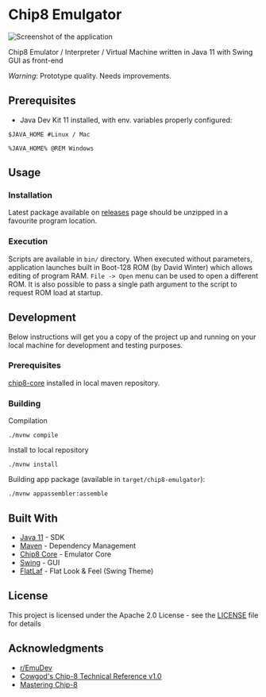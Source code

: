 # Chip8 Emulgator


![Screenshot of the application](https://repository-images.githubusercontent.com/239994384/6ad99700-9601-11ea-81f2-ce7200aed5e0)

Chip8 Emulator / Interpreter / Virtual Machine written in Java 11 with Swing GUI as front-end

*Warning*: Prototype quality. Needs improvements.

## Prerequisites

* Java Dev Kit 11 installed, with env. variables properly configured:

```
$JAVA_HOME #Linux / Mac

%JAVA_HOME% @REM Windows
```

## Usage

### Installation

Latest package available on [releases](https://github.com/metteo/chip8-swing/releases) page should be unzipped in a favourite program location.

### Execution

Scripts are available in `bin/` directory. When executed without parameters, application launches built in Boot-128 ROM (by David Winter) which allows editing of program RAM. `File -> Open` menu can be used to open a different ROM. It is also possible to pass a single path argument to the script to request ROM load at startup.

## Development

Below instructions will get you a copy of the project up and running on your local machine for development and testing purposes.

### Prerequisites

[chip8-core](https://github.com/metteo/chip8-core) installed in local maven repository.

### Building

Compilation
```
./mvnw compile
```

Install to local repository

```
./mvnw install
```

Building app package (available in `target/chip8-emulgator`):

```
./mvnw appassembler:assemble
```

## Built With

* [Java 11](https://adoptopenjdk.net/releases.html?variant=openjdk11&jvmVariant=hotspot) - SDK
* [Maven](https://maven.apache.org/) - Dependency Management
* [Chip8 Core](https://github.com/metteo/chip8-core) - Emulator Core
* [Swing](https://docs.oracle.com/javase/tutorial/uiswing/start/about.html) - GUI
* [FlatLaf](https://github.com/JFormDesigner/FlatLaf) - Flat Look & Feel (Swing Theme)

## License

This project is licensed under the Apache 2.0 License - see the [LICENSE](LICENSE) file for details

## Acknowledgments

* [r/EmuDev](https://www.reddit.com/r/EmuDev/)
* [Cowgod's Chip-8 Technical Reference v1.0](http://devernay.free.fr/hacks/chip8/C8TECH10.HTM)
* [Mastering Chip-8](http://mattmik.com/files/chip8/mastering/chip8.html)
